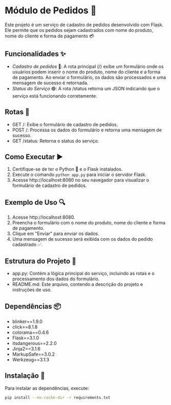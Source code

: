 # Módulo de Pedidos 🛒

Este projeto é um serviço de cadastro de pedidos desenvolvido com Flask. Ele permite que os pedidos sejam cadastrados com nome do produto, nome do cliente e forma de pagamento 💳

## Funcionalidades ✨

- *Cadastro de pedidos* 📝: A rota principal (/) exibe um formulário onde os usuários podem inserir o nome do produto, nome do cliente e a forma de pagamento. Ao enviar o formulário, os dados são processados e uma mensagem de sucesso é retornada.
- *Status do Serviço* 🟢: A rota /status retorna um JSON indicando que o serviço está funcionando corretamente.

## Rotas 🔄

- GET /: Exibe o formulário de cadastro de pedidos.
- POST /: Processa os dados do formulário e retorna uma mensagem de sucesso.
- GET /status: Retorna o status do serviço.

## Como Executar ▶️

1. Certifique-se de ter o Python 🐍 e o Flask instalados.
2. Execute o comando `python app.py` para iniciar o servidor Flask.
3. Acesse http://localhost:8080 no seu navegador para visualizar o formulário de cadastro de pedidos.

## Exemplo de Uso 🔍

1. Acesse http://localhost:8080.
2. Preencha o formulário com o nome do produto, nome do cliente e forma de pagamento.
3. Clique em "Enviar" para enviar os dados.
4. Uma mensagem de sucesso será exibida com os dados do pedido cadastrado ✅.

## Estrutura do Projeto 📁

- app.py: Contém a lógica principal do serviço, incluindo as rotas e o processamento dos dados do formulário.
- README.md: Este arquivo, contendo a descrição do projeto e instruções de uso.

## Dependências 📦

- blinker==1.9.0
- click==8.1.8
- colorama==0.4.6
- Flask==3.1.0
- itsdangerous==2.2.0
- Jinja2==3.1.6
- MarkupSafe==3.0.2
- Werkzeug==3.1.3

## Instalação 🔧

Para instalar as dependências, execute:

```bash
pip install --no-cache-dir -r requirements.txt